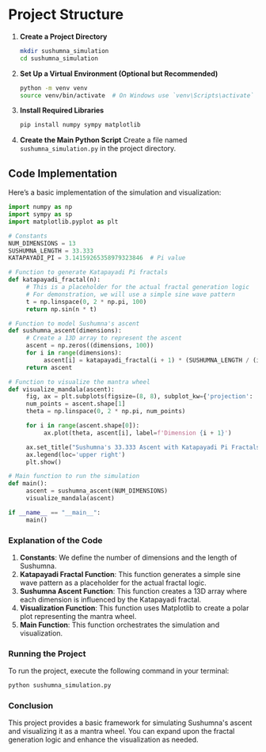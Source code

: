 # Project Structure

1. **Create a Project Directory**

    ```bash
    mkdir sushumna_simulation
    cd sushumna_simulation
    ```

2. **Set Up a Virtual Environment (Optional but Recommended)**

    ```bash
    python -m venv venv
    source venv/bin/activate  # On Windows use `venv\Scripts\activate`
    ```

3. **Install Required Libraries**

    ```bash
    pip install numpy sympy matplotlib
    ```

4. **Create the Main Python Script**
    Create a file named `sushumna_simulation.py` in the project directory.

## Code Implementation

Here’s a basic implementation of the simulation and visualization:

```python
import numpy as np
import sympy as sp
import matplotlib.pyplot as plt

# Constants
NUM_DIMENSIONS = 13
SUSHUMNA_LENGTH = 33.333
KATAPAYADI_PI = 3.14159265358979323846  # Pi value

# Function to generate Katapayadi Pi fractals
def katapayadi_fractal(n):
     # This is a placeholder for the actual fractal generation logic
     # For demonstration, we will use a simple sine wave pattern
     t = np.linspace(0, 2 * np.pi, 100)
     return np.sin(n * t)

# Function to model Sushumna's ascent
def sushumna_ascent(dimensions):
     # Create a 13D array to represent the ascent
     ascent = np.zeros((dimensions, 100))
     for i in range(dimensions):
          ascent[i] = katapayadi_fractal(i + 1) * (SUSHUMNA_LENGTH / (i + 1))
     return ascent

# Function to visualize the mantra wheel
def visualize_mandala(ascent):
     fig, ax = plt.subplots(figsize=(8, 8), subplot_kw={'projection': 'polar'})
     num_points = ascent.shape[1]
     theta = np.linspace(0, 2 * np.pi, num_points)

     for i in range(ascent.shape[0]):
          ax.plot(theta, ascent[i], label=f'Dimension {i + 1}')

     ax.set_title("Sushumna's 33.333 Ascent with Katapayadi Pi Fractals")
     ax.legend(loc='upper right')
     plt.show()

# Main function to run the simulation
def main():
     ascent = sushumna_ascent(NUM_DIMENSIONS)
     visualize_mandala(ascent)

if __name__ == "__main__":
     main()
```

### Explanation of the Code

1. **Constants**: We define the number of dimensions and the length of Sushumna.
2. **Katapayadi Fractal Function**: This function generates a simple sine wave pattern as a placeholder for the actual fractal logic.
3. **Sushumna Ascent Function**: This function creates a 13D array where each dimension is influenced by the Katapayadi fractal.
4. **Visualization Function**: This function uses Matplotlib to create a polar plot representing the mantra wheel.
5. **Main Function**: This function orchestrates the simulation and visualization.

### Running the Project

To run the project, execute the following command in your terminal:

```bash
python sushumna_simulation.py
```

### Conclusion

This project provides a basic framework for simulating Sushumna's ascent and visualizing it as a mantra wheel. You can expand upon the fractal generation logic and enhance the visualization as needed.
